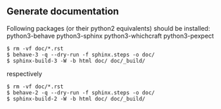 Generate documentation
----------------------

Following packages (or their python2 equivalents) should be installed:
  python3-behave python3-sphinx python3-whichcraft python3-pexpect

```
$ rm -vf doc/*.rst
$ behave-3 -q --dry-run -f sphinx.steps -o doc/
$ sphinx-build-3 -W -b html doc/ doc/_build/
```

respectively

```
$ rm -vf doc/*.rst
$ behave-2 -q --dry-run -f sphinx.steps -o doc/
$ sphinx-build-2 -W -b html doc/ doc/_build/
```
